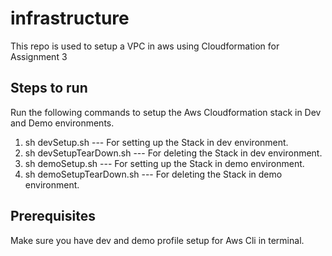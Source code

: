 # infrastructure
This repo is used to setup a VPC in aws using Cloudformation for Assignment 3
## Steps to run
Run the following commands to setup the Aws Cloudformation stack in Dev and Demo environments.
1. sh devSetup.sh          --- For setting up the Stack in dev environment.
2. sh devSetupTearDown.sh  --- For deleting the Stack in dev environment.
3. sh demoSetup.sh         --- For setting up the Stack in demo environment.
4. sh demoSetupTearDown.sh --- For deleting the Stack in demo environment.

## Prerequisites
Make sure you have dev and demo profile setup for Aws Cli in terminal. 